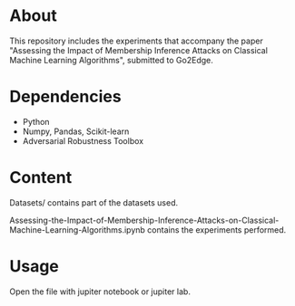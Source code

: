 # About

This repository includes the experiments that accompany the paper "Assessing the Impact of Membership Inference Attacks on Classical Machine Learning Algorithms", submitted to Go2Edge.

# Dependencies

- Python 
- Numpy, Pandas, Scikit-learn
- Adversarial Robustness Toolbox

# Content

Datasets/ contains part of the datasets used.

Assessing-the-Impact-of-Membership-Inference-Attacks-on-Classical-Machine-Learning-Algorithms.ipynb contains the experiments performed.

# Usage

Open the file with jupiter notebook or jupiter lab.
